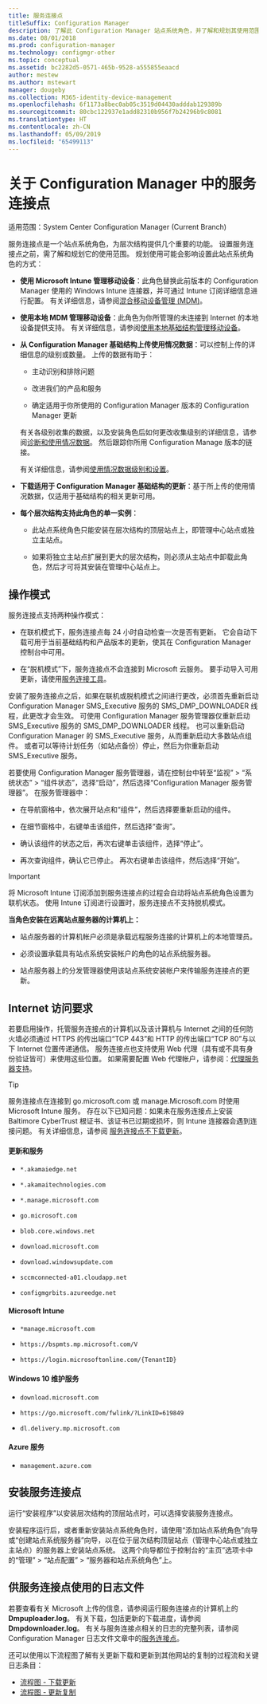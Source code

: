 ```yaml
---
title: 服务连接点
titleSuffix: Configuration Manager
description: 了解此 Configuration Manager 站点系统角色，并了解和规划其使用范围。
ms.date: 08/01/2018
ms.prod: configuration-manager
ms.technology: configmgr-other
ms.topic: conceptual
ms.assetid: bc2282d5-0571-465b-9528-a555855eaacd
author: mestew
ms.author: mstewart
manager: dougeby
ms.collection: M365-identity-device-management
ms.openlocfilehash: 6f1173a8bec0ab05c3519d04430adddab129389b
ms.sourcegitcommit: 80cbc122937e1add82310b956f7b24296b9c8081
ms.translationtype: HT
ms.contentlocale: zh-CN
ms.lasthandoff: 05/09/2019
ms.locfileid: "65499113"
---
```

# <a name="about-the-service-connection-point-in-configuration-manager"></a>关于 Configuration Manager 中的服务连接点

适用范围：System Center Configuration Manager (Current Branch)

服务连接点是一个站点系统角色，为层次结构提供几个重要的功能。 设置服务连接点之前，需了解和规划它的使用范围。 规划使用可能会影响设置此站点系统角色的方式：  

- **使用 Microsoft Intune 管理移动设备**：此角色替换此前版本的 Configuration Manager 使用的 Windows Intune 连接器，并可通过 Intune 订阅详细信息进行配置。 有关详细信息，请参阅[混合移动设备管理 (MDM)](/sccm/mdm/understand/hybrid-mobile-device-management)。  

- **使用本地 MDM 管理移动设备**：此角色为你所管理的未连接到 Internet 的本地设备提供支持。 有关详细信息，请参阅[使用本地基础结构管理移动设备](/sccm/mdm/understand/manage-mobile-devices-with-on-premises-infrastructure)。  

- **从 Configuration Manager 基础结构上传使用情况数据**：可以控制上传的详细信息的级别或数量。 上传的数据有助于：  

    - 主动识别和排除问题  

    - 改进我们的产品和服务  

    - 确定适用于你所使用的 Configuration Manager 版本的 Configuration Manager 更新  

    有关各级别收集的数据，以及安装角色后如何更改收集级别的详细信息，请参阅[诊断和使用情况数据](/sccm/core/plan-design/diagnostics/diagnostics-and-usage-data)。 然后跟踪你所用 Configuration Manage 版本的链接。  

    有关详细信息，请参阅[使用情况数据级别和设置](/sccm/core/servers/deploy/install/setup-reference#bkmk_usage)。  

- **下载适用于 Configuration Manager 基础结构的更新**：基于所上传的使用情况数据，仅适用于基础结构的相关更新可用。  

- **每个层次结构支持此角色的单一实例**：  

    - 此站点系统角色只能安装在层次结构的顶层站点上，即管理中心站点或独立主站点。  

    - 如果将独立主站点扩展到更大的层次结构，则必须从主站点中卸载此角色，然后才可将其安装在管理中心站点上。  


##  <a name="bkmk_modes"></a>操作模式  
服务连接点支持两种操作模式：  

- 在联机模式下，服务连接点每 24 小时自动检查一次是否有更新。 它会自动下载可用于当前基础结构和产品版本的更新，使其在 Configuration Manager 控制台中可用。  

- 在“脱机模式”下，服务连接点不会连接到 Microsoft 云服务。 要手动导入可用更新，请使用[服务连接工具](/sccm/core/servers/manage/use-the-service-connection-tool)。  

安装了服务连接点之后，如果在联机或脱机模式之间进行更改，必须首先重新启动 Configuration Manager SMS_Executive 服务的 SMS_DMP_DOWNLOADER 线程，此更改才会生效。 可使用 Configuration Manager 服务管理器仅重新启动 SMS_Executive 服务的 SMS_DMP_DOWNLOADER 线程。 也可以重新启动 Configuration Manager 的 SMS_Executive 服务，从而重新启动大多数站点组件。 或者可以等待计划任务（如站点备份）停止，然后为你重新启动 SMS_Executive 服务。  

若要使用 Configuration Manager 服务管理器，请在控制台中转至“监视” > “系统状态” > “组件状态”，选择“启动”，然后选择“Configuration Manager 服务管理器”。 在服务管理器中：  

- 在导航窗格中，依次展开站点和“组件”，然后选择要重新启动的组件。  

- 在细节窗格中，右键单击该组件，然后选择“查询”。  

- 确认该组件的状态之后，再次右键单击该组件，选择“停止”。  

- 再次查询组件，确认它已停止。 再次右键单击该组件，然后选择“开始”。  

> [!IMPORTANT]  
> 将 Microsoft Intune 订阅添加到服务连接点的过程会自动将站点系统角色设置为联机状态。 使用 Intune 订阅进行设置时，服务连接点不支持脱机模式。  

**当角色安装在远离站点服务器的计算机上：**  

- 站点服务器的计算机帐户必须是承载远程服务连接的计算机上的本地管理员。

- 必须设置承载具有站点系统安装帐户的角色的站点系统服务器。  

- 站点服务器上的分发管理器使用该站点系统安装帐户来传输服务连接点的更新。

##  <a name="bkmk_urls"></a> Internet 访问要求  
若要启用操作，托管服务连接点的计算机以及该计算机与 Internet 之间的任何防火墙必须通过 HTTPS 的传出端口“TCP 443”和 HTTP 的传出端口“TCP 80”与以下 Internet 位置传递通信。 服务连接点也支持使用 Web 代理（具有或不具有身份验证皆可）来使用这些位置。 如果需要配置 Web 代理帐户，请参阅：[代理服务器支持](/sccm/core/plan-design/network/proxy-server-support)。

> [!TIP]  
> 服务连接点在连接到 go.microsoft.com 或 manage.Microsoft.com 时使用 Microsoft Intune 服务。 存在以下已知问题：如果未在服务连接点上安装 Baltimore CyberTrust 根证书、该证书已过期或损坏，则 Intune 连接器会遇到连接问题。 有关详细信息，请参阅 [服务连接点不下载更新](https://support.microsoft.com/help/3187516)。  

#### <a name="updates-and-servicing"></a>更新和服务

- `*.akamaiedge.net`  

- `*.akamaitechnologies.com`  

- `*.manage.microsoft.com`  

- `go.microsoft.com`  

- `blob.core.windows.net`  

- `download.microsoft.com`  

- `download.windowsupdate.com`  

- `sccmconnected-a01.cloudapp.net`  

- `configmgrbits.azureedge.net`  

#### <a name="microsoft-intune"></a>Microsoft Intune

- `*manage.microsoft.com`  

- `https://bspmts.mp.microsoft.com/V`  

- `https://login.microsoftonline.com/{TenantID}`  

#### <a name="windows-10-servicing"></a>Windows 10 维护服务

- `download.microsoft.com`  

- `https://go.microsoft.com/fwlink/?LinkID=619849`  

- `dl.delivery.mp.microsoft.com`  

#### <a name="azure-services"></a>Azure 服务

- `management.azure.com`  

## <a name="install-the-service-connection-point"></a>安装服务连接点
运行“安装程序”以安装层次结构的顶层站点时，可以选择安装服务连接点。

安装程序运行后，或者重新安装站点系统角色时，请使用“添加站点系统角色”向导或“创建站点系统服务器”向导，以在位于层次结构顶层站点（管理中心站点或独立主站点）的服务器上安装站点系统。 这两个向导都位于控制台的“主页”选项卡中的“管理” > “站点配置” > “服务器和站点系统角色”上。



## <a name="log-files-used-by-the-service-connection-point"></a>供服务连接点使用的日志文件
若要查看有关 Microsoft 上传的信息，请参阅运行服务连接点的计算机上的 **Dmpuploader.log**。  有关下载，包括更新的下载进度，请参阅 **Dmpdownloader.log**。 有关与服务连接点相关的日志的完整列表，请参阅 Configuration Manager 日志文件文章中的[服务连接点](/sccm/core/plan-design/hierarchy/log-files#BKMK_WITLog)。

还可以使用以下流程图了解有关更新下载和更新到其他网站的复制的过程流和关键日志条目：
- [流程图 - 下载更新](/sccm/core/servers/manage/download-updates-flowchart)
- [流程图 - 更新复制](/sccm/core/servers/manage/update-replication-flowchart)

